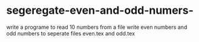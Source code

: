 # segeregate-even-and-odd-numers-
write a programe to read 10 numbers from a file write even numbers and odd numbers to seperate files even.tex and odd.tex
